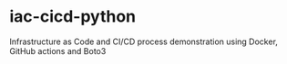 # iac-cicd-python
Infrastructure as Code and CI/CD process demonstration using Docker, GitHub actions and Boto3
